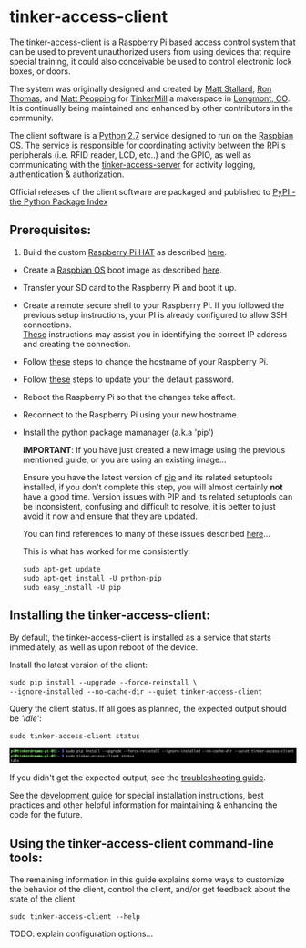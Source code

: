 # tinker-access-client

The tinker-access-client is a [Raspberry Pi](https://www.raspberrypi.org/products/) based access control system that can be used to prevent unauthorized users from using devices that require special training, it could also conceivable be used to control electronic lock boxes, or doors.

The system was originally designed and created by [Matt Stallard](https://github.com/mstallard), [Ron Thomas](https://github.com/RonaldThomas), and [Matt Peopping](https://github.com/analogpixel) for [TinkerMill](http://www.tinkermill.org) a makerspace in [Longmont, CO](https://www.google.com/maps/place/Longmont,+CO/@40.1679379,-105.1678944,12z/data=!3m1!4b1!4m5!3m4!1s0x876bf908d5cc3349:0xc17da1eef3a32735!8m2!3d40.1672068!4d-105.1019275). It is continually being maintained and enhanced by other contributors in the community.

The client software is a [Python 2.7](https://www.python.org/download/releases/2.7/) service designed to run on the [Raspbian OS](https://www.raspberrypi.org/downloads/raspbian/). The service is responsible for coordinating activity between the RPi's peripherals (i.e. RFID reader, LCD, etc..) and the GPIO, as well as communicating with the [tinker-access-server](../tinker_access_server/README.md) for activity logging, authentication & authorization.

Official releases of the client software are packaged and published to [PyPI - the Python Package Index ](https://pypi.python.org/pypi/tinker-access-client/)

## Prerequisites:
1. Build the custom [Raspberry Pi HAT](https://www.raspberrypi.org/blog/introducing-raspberry-pi-hats/) as described [here](../docs/RFID_Wiring.pdf).

- Create a [Raspbian OS](https://www.raspberrypi.org/downloads/raspbian/) boot image as described [here](docs/bootimage.md).

- Transfer your SD card to the Raspberry Pi and boot it up.

- Create a remote secure shell to your Raspberry Pi. If you followed the previous setup instructions, your PI is already configured to allow SSH connections.  
[These](https://www.raspberrypi.org/documentation/remote-access/ssh/README.md) instructions may assist you in identifying the correct IP address and creating the connection.

- Follow [these](https://www.howtogeek.com/167195/how-to-change-your-raspberry-pi-or-other-linux-devices-hostname/) steps to change the hostname of your Raspberry Pi.

- Follow [these](https://www.raspberrypi.org/documentation/linux/usage/users.md) steps to update your the default password.

- Reboot the Raspberry Pi so that the changes take affect.

- Reconnect to the Raspberry Pi using your new hostname.

- Install the python package mamanager (a.k.a 'pip')

  **IMPORTANT**: If you have just created a new image using the previous mentioned guide, or you are using an existing image...

  Ensure you have the latest version of [pip](https://pip.pypa.io/en/stable) and its related setuptools installed, if you don't complete this step, you will almost certainly __not__ have a good time. Version issues with PIP and its related setuptools can be inconsistent, confusing and difficult to resolve, it is better to just avoid it now and ensure that they are updated.

  You can find references to many of these issues described [here](https://pip.pypa.io/en/stable/installing/#upgrading-pip)...

  This is what has worked for me consistently:
  ```commandline
  sudo apt-get update
  sudo apt-get install -U python-pip
  sudo easy_install -U pip
  ```

## Installing the tinker-access-client:

By default, the tinker-access-client is installed as a service that starts immediately, as well as upon reboot of the device.

Install the latest version of the client:

```commandline
sudo pip install --upgrade --force-reinstall \
--ignore-installed --no-cache-dir --quiet tinker-access-client
```

Query the client status. If all goes as planned, the expected output should be *'idle'*:

```commandline
sudo tinker-access-client status
```

![status](docs/images/status.png)

If you didn't get the expected output, see the [troubleshooting guide](docs/troubleshooting.md).

See the [development guide](docs/development.md) for special installation instructions, best practices and other helpful information for maintaining & enhancing the code for the future.

## Using the tinker-access-client command-line tools:
The remaining information in this guide explains some ways to customize the behavior of the client, control the client, and/or get feedback about the state of the client
```
sudo tinker-access-client --help
```

TODO: explain configuration options...
